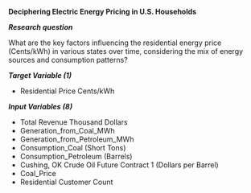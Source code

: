 **Deciphering Electric Energy Pricing in U.S. Households**

***Research question***

What are the key factors influencing the residential energy price (Cents/kWh) in various states over time, considering the mix of energy sources and consumption patterns?

***Target Variable (1)***

- Residential Price Cents/kWh

***Input Variables (8)***

- Total Revenue Thousand Dollars
- Generation_from_Coal_MWh
- Generation_from_Petroleum_MWh
- Consumption_Coal (Short Tons)
- Consumption_Petroleum (Barrels)
- Cushing, OK Crude Oil Future Contract 1 (Dollars per Barrel)
- Coal_Price
- Residential Customer Count
